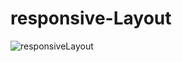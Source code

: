 # responsive-Layout
![responsiveLayout](https://user-images.githubusercontent.com/93900532/162122787-6c5d6464-0400-4555-a705-8c22745f76bc.png)
